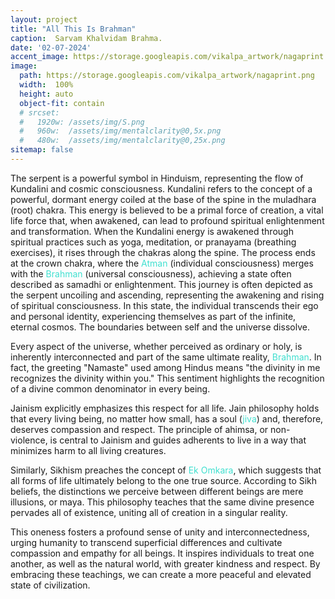 ```yaml
---
layout: project
title: "All This Is Brahman"
caption:  Sarvam Khalvidam Brahma.
date: '02-07-2024'
accent_image: https://storage.googleapis.com/vikalpa_artwork/nagaprint.png   
image: 
  path: https://storage.googleapis.com/vikalpa_artwork/nagaprint.png
  width:  100%
  height: auto
  object-fit: contain
  # srcset: 
  #   1920w: /assets/img/S.png
  #   960w:  /assets/img/mentalclarity@0,5x.png
  #   480w:  /assets/img/mentalclarity@0,25x.png
sitemap: false
---
```


The serpent is a powerful symbol in Hinduism, representing the flow of Kundalini and cosmic consciousness. Kundalini refers to the concept of a powerful, dormant energy coiled at the base of the spine in the muladhara (root) chakra. This energy is believed to be a primal force of creation, a vital life force that, when awakened, can lead to profound spiritual enlightenment and transformation. When the Kundalini energy is awakened through spiritual practices such as yoga, meditation, or pranayama (breathing exercises), it rises through the chakras along the spine. The process ends at the crown chakra, where the <span style="color:turquoise">Atman</span> (individual consciousness) merges with the <span style="color:turquoise">Brahman</span> (universal consciousness), achieving a state often described as samadhi or enlightenment. This journey is often depicted as the serpent uncoiling and ascending, representing the awakening and rising of spiritual consciousness. In this state, the individual transcends their ego and personal identity, experiencing themselves as part of the infinite, eternal cosmos. The boundaries between self and the universe dissolve.

Every aspect of the universe, whether perceived as ordinary or holy, is inherently interconnected and part of the same ultimate reality, <span style="color:turquoise">Brahman</span>. In fact, the greeting "Namaste" used among Hindus means "the divinity in me recognizes the divinity within you." This sentiment highlights the recognition of a divine common denominator in every being.

Jainism explicitly emphasizes this respect for all life. Jain philosophy holds that every living being, no matter how small, has a soul (<span style="color:turquoise">jiva</span>) and, therefore, deserves compassion and respect. The principle of ahimsa, or non-violence, is central to Jainism and guides adherents to live in a way that minimizes harm to all living creatures.

Similarly, Sikhism preaches the concept of <span style="color:turquoise">Ek Omkara</span>, which suggests that all forms of life ultimately belong to the one true source. According to Sikh beliefs, the distinctions we perceive between different beings are mere illusions, or maya. This philosophy teaches that the same divine presence pervades all of existence, uniting all of creation in a singular reality.

This oneness fosters a profound sense of unity and interconnectedness, urging humanity to transcend superficial differences and cultivate compassion and empathy for all beings. It inspires individuals to treat one another, as well as the natural world, with greater kindness and respect. By embracing these teachings, we can create a more peaceful and elevated state of civilization.

